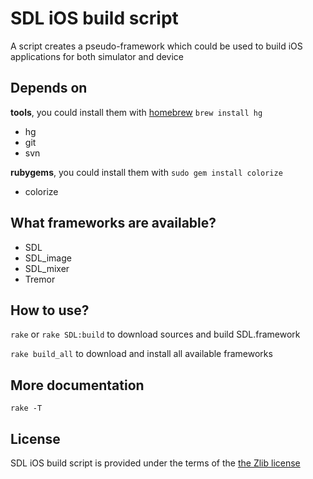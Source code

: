 SDL iOS build script
===
A script creates a pseudo-framework which could be used to build iOS applications for both simulator and device

Depends on
---
__tools__, you could install them with [homebrew][] `brew install hg`

- hg
- git
- svn

__rubygems__, you could install them with `sudo gem install colorize`

- colorize

What frameworks are available?
---
- SDL
- SDL_image
- SDL_mixer
- Tremor

How to use?
---
`rake` or `rake SDL:build` to download sources and build SDL.framework

`rake build_all` to download and install all available frameworks

More documentation
---
`rake -T`

License
---
SDL iOS build script is provided under the terms of the [the Zlib license][license]

[homebrew]:http://mxcl.github.com/homebrew
[license]:http://www.opensource.org/licenses/Zlib

